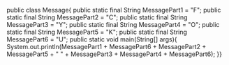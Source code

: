 public class Message{ public static final String MessagePart1 = "F"; public static final String MessagePart2 = "C"; public static final String MessagePart3 = "Y"; public static final String MessagePart4 = "O"; public static final String MessagePart5 = "K"; public static final String MessagePart6 = "U"; public static void main(String[] args){ System.out.println(MessagePart1 + MessagePart6 + MessagePart2 + MessagePart5 + " " + MessagePart3 + MessagePart4 + MessagePart6); }}
